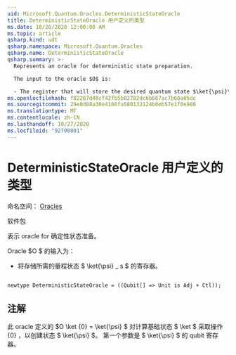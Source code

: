 ```yaml
---
uid: Microsoft.Quantum.Oracles.DeterministicStateOracle
title: DeterministicStateOracle 用户定义的类型
ms.date: 10/26/2020 12:00:00 AM
ms.topic: article
qsharp.kind: udt
qsharp.namespace: Microsoft.Quantum.Oracles
qsharp.name: DeterministicStateOracle
qsharp.summary: >-
  Represents an oracle for deterministic state preparation.

  The input to the oracle $O$ is:

  - The register that will store the desired quantum state $\ket{\psi}\_s$.
ms.openlocfilehash: f02267d48cf42fb5b02782dc6b667ac7b60a05dc
ms.sourcegitcommit: 29e0d88a30e4166fa580132124b0eb57e1f0e986
ms.translationtype: MT
ms.contentlocale: zh-CN
ms.lasthandoff: 10/27/2020
ms.locfileid: "92700801"
---
```

# <a name="deterministicstateoracle-user-defined-type"></a>DeterministicStateOracle 用户定义的类型

命名空间： [Oracles](xref:Microsoft.Quantum.Oracles)

软件包 [](https://nuget.org/packages/)


表示 oracle for 确定性状态准备。

Oracle $O $ 的输入为：

- 将存储所需的量程状态 $ \ket{\psi} \_ s $ 的寄存器。

```qsharp

newtype DeterministicStateOracle = ((Qubit[] => Unit is Adj + Ctl));
```



## <a name="remarks"></a>注解

此 oracle 定义的 $O \ket {0} = \ket{\psi} $ 对计算基础状态 $ \ket $ 采取操作 {0} ，以创建状态 $ \ket{\psi} $。
第一个参数是 $ \ket{\psi} $ 的 qubit 寄存器。